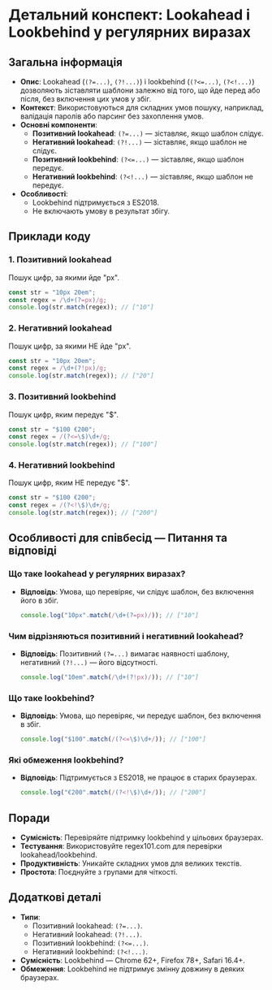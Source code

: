 # Детальний конспект: Lookahead і Lookbehind у регулярних виразах

## Загальна інформація

- **Опис**: Lookahead (`(?=...)`, `(?!...)`) і lookbehind (`(?<=...)`, `(?<!...)`) дозволяють зіставляти шаблони залежно від того, що йде перед або після, без включення цих умов у збіг.
- **Контекст**: Використовуються для складних умов пошуку, наприклад, валідація паролів або парсинг без захоплення умов.
- **Основні компоненти**:
  - **Позитивний lookahead**: `(?=...)` — зіставляє, якщо шаблон слідує.
  - **Негативний lookahead**: `(?!...)` — зіставляє, якщо шаблон не слідує.
  - **Позитивний lookbehind**: `(?<=...)` — зіставляє, якщо шаблон передує.
  - **Негативний lookbehind**: `(?<!...)` — зіставляє, якщо шаблон не передує.
- **Особливості**:
  - Lookbehind підтримується з ES2018.
  - Не включають умову в результат збігу.

## Приклади коду

### 1. Позитивний lookahead

Пошук цифр, за якими йде "px".

```javascript
const str = "10px 20em";
const regex = /\d+(?=px)/g;
console.log(str.match(regex)); // ["10"]
```

### 2. Негативний lookahead

Пошук цифр, за якими НЕ йде "px".

```javascript
const str = "10px 20em";
const regex = /\d+(?!px)/g;
console.log(str.match(regex)); // ["20"]
```

### 3. Позитивний lookbehind

Пошук цифр, яким передує "$".

```javascript
const str = "$100 €200";
const regex = /(?<=\$)\d+/g;
console.log(str.match(regex)); // ["100"]
```

### 4. Негативний lookbehind

Пошук цифр, яким НЕ передує "$".

```javascript
const str = "$100 €200";
const regex = /(?<!\$)\d+/g;
console.log(str.match(regex)); // ["200"]
```

## Особливості для співбесід — Питання та відповіді

### Що таке lookahead у регулярних виразах?

- **Відповідь**: Умова, що перевіряє, чи слідує шаблон, без включення його в збіг.
  ```javascript
  console.log("10px".match(/\d+(?=px)/)); // ["10"]
  ```

### Чим відрізняються позитивний і негативний lookahead?

- **Відповідь**: Позитивний `(?=...)` вимагає наявності шаблону, негативний `(?!...)` — його відсутності.
  ```javascript
  console.log("10em".match(/\d+(?!px)/)); // ["10"]
  ```

### Що таке lookbehind?

- **Відповідь**: Умова, що перевіряє, чи передує шаблон, без включення в збіг.
  ```javascript
  console.log("$100".match(/(?<=\$)\d+/)); // ["100"]
  ```

### Які обмеження lookbehind?

- **Відповідь**: Підтримується з ES2018, не працює в старих браузерах.
  ```javascript
  console.log("€200".match(/(?<!\$)\d+/)); // ["200"]
  ```

## Поради

- **Сумісність**: Перевіряйте підтримку lookbehind у цільових браузерах.
- **Тестування**: Використовуйте regex101.com для перевірки lookahead/lookbehind.
- **Продуктивність**: Уникайте складних умов для великих текстів.
- **Простота**: Поєднуйте з групами для чіткості.

## Додаткові деталі

- **Типи**:
  - Позитивний lookahead: `(?=...)`.
  - Негативний lookahead: `(?!...)`.
  - Позитивний lookbehind: `(?<=...)`.
  - Негативний lookbehind: `(?<!...)`.
- **Сумісність**: Lookbehind — Chrome 62+, Firefox 78+, Safari 16.4+.
- **Обмеження**: Lookbehind не підтримує змінну довжину в деяких браузерах.